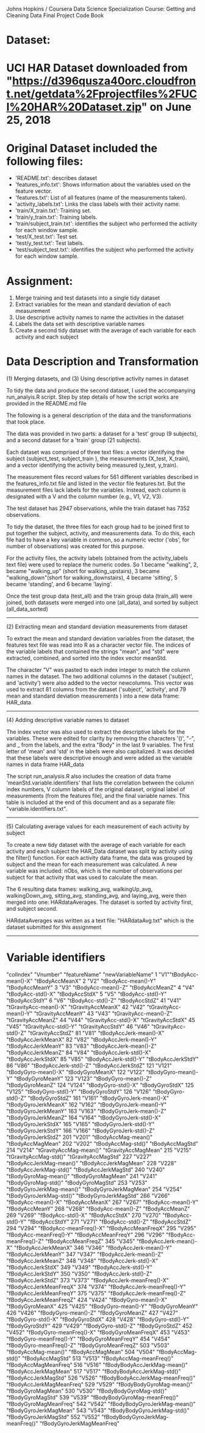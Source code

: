 Johns Hopkins / Coursera Data Science Specialization
Course: Getting and Cleaning Data
Final Project Code Book

Dataset:
==================================================================
UCI HAR Dataset downloaded from "https://d396qusza40orc.cloudfront.net/getdata%2Fprojectfiles%2FUCI%20HAR%20Dataset.zip"
on June 25, 2018
======================================

Original Dataset included the following files:
=========================================
- 'README.txt': describes dataset
- 'features_info.txt': Shows information about the variables used on the feature vector.
- 'features.txt': List of all features (name of the measurements taken).
- 'activity_labels.txt': Links the class labels with their activity name.
- 'train/X_train.txt': Training set.
- 'train/y_train.txt': Training labels.
- 'train/subject_train.txt': identifies the subject who performed the activity for each window sample.
- 'test/X_test.txt': Test set.
- 'test/y_test.txt': Test labels.
- 'test/subject_test.txt': identifies the subject who performed the activity for each window sample.

Assignment:
=================================================
1. Merge training and test datasets into a single tidy dataset
2. Extract variables for the mean and standard deviation of each measurement
3. Use descriptive activity names to name the activities in the dataset
4. Labels the data set with descriptive variable names
5. Create a second tidy dataset with the average of each variable for each activity and each subject

Data Description and Transformation
====================================================
(1) Merging datasets, and (3) Using descriptive activity names in dataset

To tidy the data and produce the second dataset, I used the accompanying run_analyis.R script. Step by step details of how the script works are provided in the README.md file

The following is a general description of the data and the transformations that took place.

The data was provided in two parts:  a dataset for a 'test' group (9 subjects), and a second dataset for a 'train' group (21 subjects).

Each dataset was comprised of three text files: a vector identifying the subject (subject_test, subject_train ), the measurements (X_test, X_train), and a vector identifying the activity being measured (y_test, y_train).

The measurement files record values for 561 different variables described in the features_info.txt file and listed in the vector file features.txt. But the measurement files lack labels for the variables. Instead, each column is designated with a V and the column number (e.g., V1, V2, V3).

The test dataset has 2947 observations, while the train dataset has 7352 observations.

To tidy the dataset, the three files for each group had to be joined first to put together the subject, activity, and measurements data. To do this, each file had to have a key variable in common, so a numeric vector ('obs', for number of observations) was created for this purpose.

For the activity files, the activity labels (obtained from the activity_labels text file) were used to replace the numeric codes. So 1 became "walking", 2, became "walking_up" (short for walking_upstairs), 3 became "walking_down"(short for walking_downstairs), 4 became 'sitting', 5 became 'standing', and 6 became 'laying'.

Once the test group data (test_all) and the train group data (train_all) were joined, both datasets were merged into one (all_data), and sorted by subject (all_data_sorted)

***
(2) Extracting mean and standard deviation measurements from dataset

To extract the mean and standard deviation variables from the dataset, the features text file was read into R as a character vector file. The indices of the variable labels that contained the strings "mean", and "std" were extracted, combined, and sorted into the index vector meanStd.

The character "V" was pasted to each index integer to match the column names in the dataset. The two additional columns in the dataset ('subject', and 'activity') were also added to the vector newcolumns.  This vector was used to extract 81 columns from the dataset ('subject', 'activity', and 79 mean and standard deviation measurements ) into a new data frame: HAR_data

***
(4) Adding descriptive variable names to dataset

The index vector was also used to extract the descriptive labels for the variables. These were edited for clarity by removing the characters '()', "-", and _ from the labels, and the extra "Body" in the last 9 variables. The first letter of 'mean' and 'std' in the labels were also capitalized. It was decided that these labels were descriptive enough and were added as the variable names in data frame HAR_data

The script run_analysis.R also includes the creation of data frame 'meanStd.variable.identifiers' that lists the correlation between the column index numbers, V column labels of the original dataset, original label of measurements (from the features file), and the final variable names. This table is included at the end of this document and as a separate file: "variable.identifiers.txt".

***
(5) Calculating average values for each measurement of each activity by subject

To create a new tidy dataset with the average of each variable for each activity and each subject the HAR_Data dataset was split by activity using the filter() function. For each activity data frame, the data was grouped by subject and the mean for each measurement was calculated. A new variable was included: nObs, which is the number of observations per subject for that activity that was used to calculate the mean.

The 6 resulting data frames: walking_avg, walkingUp_avg, walkingDown_avg, sitting_avg, standing_avg, and laying_avg, were then merged into one: HARdataAverages. The dataset is sorted by activity first, and subject second.

HARdataAverages was written as a text file: "HARdataAvg.txt" which is the dataset submitted for this assignment

***
Variable identifiers
=====================================================
"colIndex" "Vnumber" "featureName" "newVariableName"
1 "V1""tBodyAcc-mean()-X" "tBodyAccMeanX"
2 "V2" "tBodyAcc-mean()-Y" "tBodyAccMeanY"
3 "V3" "tBodyAcc-mean()-Z" "tBodyAccMeanZ"
4 "V4" "tBodyAcc-std()-X" "tBodyAccStdX"
5 "V5" "tBodyAcc-std()-Y" "tBodyAccStdY"
6 "V6" "tBodyAcc-std()-Z" "tBodyAccStdZ"
41 "V41" "tGravityAcc-mean()-X" "tGravityAccMeanX"
42 "V42" "tGravityAcc-mean()-Y" "tGravityAccMeanY"
43 "V43" "tGravityAcc-mean()-Z" "tGravityAccMeanZ"
44 "V44" "tGravityAcc-std()-X" "tGravityAccStdX"
45 "V45" "tGravityAcc-std()-Y" "tGravityAccStdY"
46 "V46" "tGravityAcc-std()-Z" "tGravityAccStdZ"
81 "V81" "tBodyAccJerk-mean()-X" "tBodyAccJerkMeanX"
82 "V82" "tBodyAccJerk-mean()-Y" "tBodyAccJerkMeanY"
83 "V83" "tBodyAccJerk-mean()-Z" "tBodyAccJerkMeanZ"
84 "V84" "tBodyAccJerk-std()-X" "tBodyAccJerkStdX"
85 "V85" "tBodyAccJerk-std()-Y" "tBodyAccJerkStdY"
86 "V86" "tBodyAccJerk-std()-Z" "tBodyAccJerkStdZ"
121 "V121" "tBodyGyro-mean()-X" "tBodyGyroMeanX"
122 "V122" "tBodyGyro-mean()-Y" "tBodyGyroMeanY"
123 "V123" "tBodyGyro-mean()-Z" "tBodyGyroMeanZ"
124 "V124" "tBodyGyro-std()-X" "tBodyGyroStdX"
125 "V125" "tBodyGyro-std()-Y" "tBodyGyroStdY"
126 "V126" "tBodyGyro-std()-Z" "tBodyGyroStdZ"
161 "V161" "tBodyGyroJerk-mean()-X" "tBodyGyroJerkMeanX"
162 "V162" "tBodyGyroJerk-mean()-Y" "tBodyGyroJerkMeanY"
163 "V163" "tBodyGyroJerk-mean()-Z" "tBodyGyroJerkMeanZ"
164 "V164" "tBodyGyroJerk-std()-X" "tBodyGyroJerkStdX"
165 "V165" "tBodyGyroJerk-std()-Y" "tBodyGyroJerkStdY"
166 "V166" "tBodyGyroJerk-std()-Z" "tBodyGyroJerkStdZ"
201 "V201" "tBodyAccMag-mean()" "tBodyAccMagMean"
202 "V202" "tBodyAccMag-std()" "tBodyAccMagStd"
214 "V214" "tGravityAccMag-mean()" "tGravityAccMagMean"
215 "V215" "tGravityAccMag-std()" "tGravityAccMagStd"
227 "V227" "tBodyAccJerkMag-mean()" "tBodyAccJerkMagMean"
228 "V228" "tBodyAccJerkMag-std()" "tBodyAccJerkMagStd"
240 "V240" "tBodyGyroMag-mean()" "tBodyGyroMagMean"
241 "V241" "tBodyGyroMag-std()" "tBodyGyroMagStd"
253 "V253" "tBodyGyroJerkMag-mean()" "tBodyGyroJerkMagMean"
254 "V254" "tBodyGyroJerkMag-std()" "tBodyGyroJerkMagStd"
266 "V266" "fBodyAcc-mean()-X" "fBodyAccMeanX"
267 "V267" "fBodyAcc-mean()-Y" "fBodyAccMeanY"
268 "V268" "fBodyAcc-mean()-Z" "fBodyAccMeanZ"
269 "V269" "fBodyAcc-std()-X" "fBodyAccStdX"
270 "V270" "fBodyAcc-std()-Y" "fBodyAccStdY"
271 "V271" "fBodyAcc-std()-Z" "fBodyAccStdZ"
294 "V294" "fBodyAcc-meanFreq()-X" "fBodyAccMeanFreqX"
295 "V295" "fBodyAcc-meanFreq()-Y" "fBodyAccMeanFreqY"
296 "V296" "fBodyAcc-meanFreq()-Z" "fBodyAccMeanFreqZ"
345 "V345" "fBodyAccJerk-mean()-X" "fBodyAccJerkMeanX"
346 "V346" "fBodyAccJerk-mean()-Y" "fBodyAccJerkMeanY"
347 "V347" "fBodyAccJerk-mean()-Z" "fBodyAccJerkMeanZ"
348 "V348" "fBodyAccJerk-std()-X" "fBodyAccJerkStdX"
349 "V349" "fBodyAccJerk-std()-Y" "fBodyAccJerkStdY"
350 "V350" "fBodyAccJerk-std()-Z" "fBodyAccJerkStdZ"
373 "V373" "fBodyAccJerk-meanFreq()-X" "fBodyAccJerkMeanFreqX"
374 "V374" "fBodyAccJerk-meanFreq()-Y" "fBodyAccJerkMeanFreqY"
375 "V375" "fBodyAccJerk-meanFreq()-Z" "fBodyAccJerkMeanFreqZ"
424 "V424" "fBodyGyro-mean()-X" "fBodyGyroMeanX"
425 "V425" "fBodyGyro-mean()-Y" "fBodyGyroMeanY"
426 "V426" "fBodyGyro-mean()-Z" "fBodyGyroMeanZ"
427 "V427" "fBodyGyro-std()-X" "fBodyGyroStdX"
428 "V428" "fBodyGyro-std()-Y" "fBodyGyroStdY"
429 "V429" "fBodyGyro-std()-Z" "fBodyGyroStdZ"
452 "V452" "fBodyGyro-meanFreq()-X" "fBodyGyroMeanFreqX"
453 "V453" "fBodyGyro-meanFreq()-Y" "fBodyGyroMeanFreqY"
454 "V454" "fBodyGyro-meanFreq()-Z" "fBodyGyroMeanFreqZ"
503 "V503" "fBodyAccMag-mean()" "fBodyAccMagMean"
504 "V504" "fBodyAccMag-std()" "fBodyAccMagStd"
513 "V513" "fBodyAccMag-meanFreq()" "fBodyAccMagMeanFreq"
516 "V516" "fBodyBodyAccJerkMag-mean()" "fBodyAccJerkMagMean"
517 "V517" "fBodyBodyAccJerkMag-std()" "fBodyAccJerkMagStd"
526 "V526" "fBodyBodyAccJerkMag-meanFreq()" "fBodyAccJerkMagMeanFreq"
529 "V529" "fBodyBodyGyroMag-mean()" "fBodyGyroMagMean"
530 "V530" "fBodyBodyGyroMag-std()" "fBodyGyroMagStd"
539 "V539" "fBodyBodyGyroMag-meanFreq()" "fBodyGyroMagMeanFreq"
542 "V542" "fBodyBodyGyroJerkMag-mean()" "fBodyGyroJerkMagMean"
543 "V543" "fBodyBodyGyroJerkMag-std()" "fBodyGyroJerkMagStd"
552 "V552" "fBodyBodyGyroJerkMag-meanFreq()" "fBodyGyroJerkMagMeanFreq"
